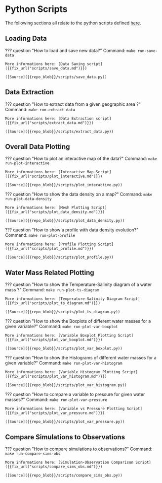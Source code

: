 # Python Scripts

The following sections all relate to the python scripts defined [here]({{config.repo_url}}/tree/main/scripts/).

## Loading Data

??? question "How to load and save new data?"
    Command: `make run-save-data`

    More informations here: [Data Saving script]({{fix_url("scripts/save_data.md")}})

    ([Source]({{repo_blob}}/scripts/save_data.py))

## Data Extraction
??? question "How to extract data from a given geographic area ?"
    Command: `make run-extract-data`

    More informations here: [Data Extraction script]({{fix_url("scripts/extract_data.md")}})

    ([Source]({{repo_blob}}/scripts/extract_data.py))
## Overall Data Plotting

??? question "How to plot an interactive map of the data?"
    Command: `make run-plot-interactive`

    More informations here: [Interactive Map Script]({{fix_url("scripts/plot_interactive.md")}})

    ([Source]({{repo_blob}}/scripts/plot_interactive.py))

??? question "How to show the data density on a map?"
    Command: `make run-plot-data-density`

    More informations here: [Mesh Plotting Script]({{fix_url("scripts/plot_data_density.md")}})

    ([Source]({{repo_blob}}/scripts/plot_data_density.py))

??? question "How to show a profile with data density evolution?"
    Command: `make run-plot-profile`

    More informations here: [Profile Plotting Script]({{fix_url("scripts/plot_profile.md")}})

    ([Source]({{repo_blob}}/scripts/plot_profile.py))

## Water Mass Related Plotting

??? question "How to show the Temperature-Salinity diagram of a water mass ?"
    Command: `make run-plot-ts-diagram`

    More informations here: [Temperature-Salinity Diagram Script]({{fix_url("scripts/plot_ts_diagram.md")}})

    ([Source]({{repo_blob}}/scripts/plot_ts_diagram.py))

??? question "How to show the Boxplots of different water masses for a given variable?"
    Command: `make run-plot-var-boxplot`

    More informations here: [Variable Boxplot Plotting Script]({{fix_url("scripts/plot_var_boxplot.md")}})

    ([Source]({{repo_blob}}/scripts/plot_var_boxplot.py))

??? question "How to show the Histograms of different water masses for a given variable?"
    Command: `make run-plot-var-histogram`

    More informations here: [Variable Histogram Plotting Script]({{fix_url("scripts/plot_var_histogram.md")}})

    ([Source]({{repo_blob}}/scripts/plot_var_histogram.py))

??? question "How to compare a variable to pressure for given water masses?"
    Command: `make run-plot-var-pressure`

    More informations here: [Variable vs Pressure Plotting Script]({{fix_url("scripts/plot_var_pressure.md")}})

    ([Source]({{repo_blob}}/scripts/plot_var_pressure.py))

## Compare Simulations to Observations

??? question "How to compare simulations to observations?"
    Command: `make run-compare-sims-obs`

    More informations here: [Simulation-Observation Comparison Script]({{fix_url("scripts/compare_sims_obs.md")}})

    ([Source]({{repo_blob}}/scripts/compare_sims_obs.py))
